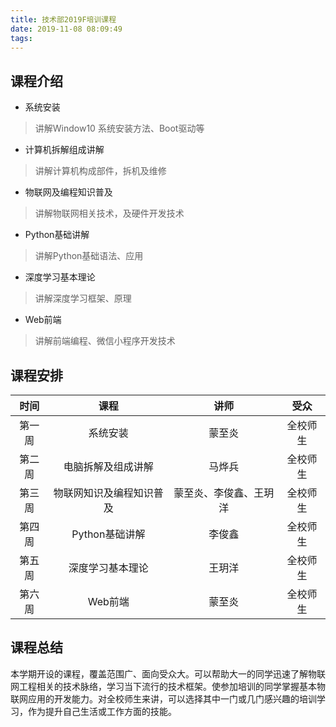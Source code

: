 ```yaml
---
title: 技术部2019F培训课程
date: 2019-11-08 08:09:49
tags:
---
```


## 课程介绍
* 系统安装  
>讲解Window10 系统安装方法、Boot驱动等
* 计算机拆解组成讲解
>讲解计算机构成部件，拆机及维修
* 物联网及编程知识普及 
>讲解物联网相关技术，及硬件开发技术
* Python基础讲解
>讲解Python基础语法、应用
* 深度学习基本理论
>讲解深度学习框架、原理
* Web前端
> 讲解前端编程、微信小程序开发技术

## 课程安排
|时间|课程|讲师|受众|
|:---:|:---:|:---:|:---:|
|第一周|系统安装|蒙至炎|全校师生|
|第二周|电脑拆解及组成讲解|马烨兵|全校师生|
|第三周|物联网知识及编程知识普及|蒙至炎、李俊鑫、王玥洋|全校师生|
|第四周|Python基础讲解|李俊鑫|全校师生|
|第五周|深度学习基本理论|王玥洋|全校师生|
|第六周|Web前端|蒙至炎|全校师生|

## 课程总结

本学期开设的课程，覆盖范围广、面向受众大。可以帮助大一的同学迅速了解物联网工程相关的技术脉络，学习当下流行的技术框架。使参加培训的同学掌握基本物联网应用的开发能力。对全校师生来讲，可以选择其中一门或几门感兴趣的培训学习，作为提升自己生活或工作方面的技能。
